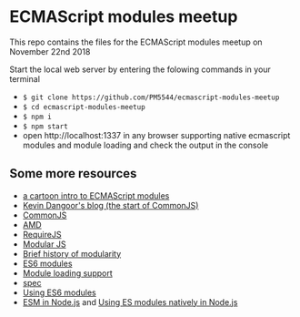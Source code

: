 # ECMAScript modules meetup

This repo contains the files for the ECMAScript modules meetup on November 22nd 2018

Start the local web server by entering the folowing commands in your terminal

* `$ git clone https://github.com/PM5544/ecmascript-modules-meetup`
* `$ cd ecmascript-modules-meetup`
* `$ npm i`
* `$ npm start`
* open http://localhost:1337 in any browser supporting native ecmascript modules and module loading and check the output in the console



## Some more resources
- [a cartoon intro to ECMAScript modules](https://hacks.mozilla.org/2018/03/es-modules-a-cartoon-deep-dive/)
- [Kevin Dangoor's blog (the start of CommonJS)](http://www.blueskyonmars.com/2009/01/29/what-server-side-javascript-needs/)
- [CommonJS](http://www.commonjs.org/history/)
- [AMD](https://github.com/amdjs/amdjs-api/wiki/AMD)
- [RequireJS](https://requirejs.org/docs/history.html)
- [Modular JS](https://addyosmani.com/writing-modular-js/)
- [Brief history of modularity](https://ponyfoo.com/articles/brief-history-of-modularity)
- [ES6 modules](http://2ality.com/2014/09/es6-modules-final.html)
- [Module loading support](https://caniuse.com/#feat=es6-module)
- [spec](https://html.spec.whatwg.org/multipage/scripting.html)
- [Using ES6 modules](https://developers.google.com/web/fundamentals/primers/modules)
- [ESM in Node.js](https://nodejs.org/api/esm.html) and [Using ES modules natively in Node.js](http://2ality.com/2017/09/native-esm-node.html)

